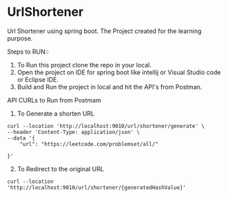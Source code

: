 # UrlShortener
Url Shortener using spring boot.
The Project created for the learning purpose.

Steps to RUN::
1. To Run this project clone the repo in your local.
2. Open the project on IDE for spring boot like intellij or Visual Studio code or Eclipse IDE.
3. Build and Run the project in local and hit the API's from Postman.


API CURLs to Run from Postmam
1. To Generate a shorten URL
```
curl --location 'http://localhost:9010/url/shortener/generate' \
--header 'Content-Type: application/json' \
--data '{
    "url": "https://leetcode.com/problemset/all/"
    
}'
```
2. To Redirect to the original URL
```
curl --location 'http://localhost:9010/url/shortener/{generatedHashValue}'
``` 
